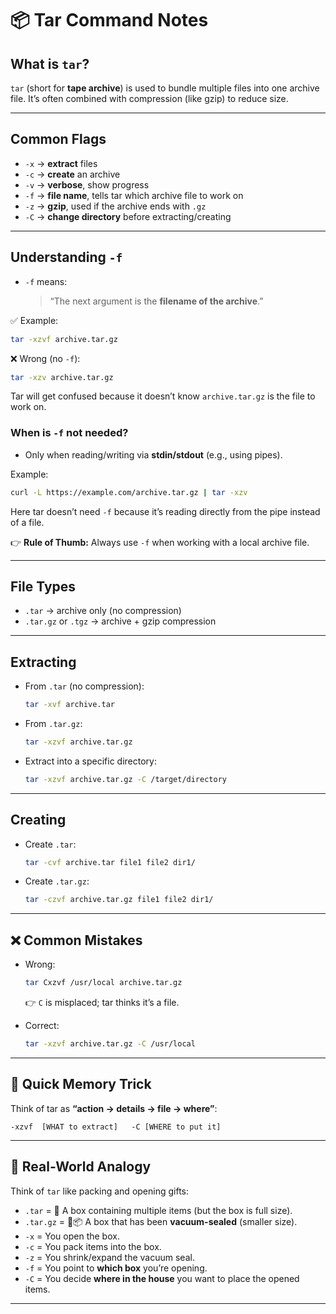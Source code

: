 # 📦 Tar Command Notes

## What is `tar`?

`tar` (short for **tape archive**) is used to bundle multiple files into one archive file.
It’s often combined with compression (like gzip) to reduce size.

---

## Common Flags

* `-x` → **extract** files
* `-c` → **create** an archive
* `-v` → **verbose**, show progress
* `-f` → **file name**, tells tar which archive file to work on
* `-z` → **gzip**, used if the archive ends with `.gz`
* `-C` → **change directory** before extracting/creating

---

## Understanding `-f`

* `-f` means:

  > “The next argument is the **filename of the archive**.”

✅ Example:

```bash
tar -xzvf archive.tar.gz
```

❌ Wrong (no `-f`):

```bash
tar -xzv archive.tar.gz
```

Tar will get confused because it doesn’t know `archive.tar.gz` is the file to work on.

### When is `-f` not needed?

* Only when reading/writing via **stdin/stdout** (e.g., using pipes).

Example:

```bash
curl -L https://example.com/archive.tar.gz | tar -xzv
```

Here tar doesn’t need `-f` because it’s reading directly from the pipe instead of a file.

👉 **Rule of Thumb:**
Always use `-f` when working with a local archive file.

---

## File Types

* `.tar` → archive only (no compression)
* `.tar.gz` or `.tgz` → archive + gzip compression

---

## Extracting

* From `.tar` (no compression):

  ```bash
  tar -xvf archive.tar
  ```

* From `.tar.gz`:

  ```bash
  tar -xzvf archive.tar.gz
  ```

* Extract into a specific directory:

  ```bash
  tar -xzvf archive.tar.gz -C /target/directory
  ```

---

## Creating

* Create `.tar`:

  ```bash
  tar -cvf archive.tar file1 file2 dir1/
  ```

* Create `.tar.gz`:

  ```bash
  tar -czvf archive.tar.gz file1 file2 dir1/
  ```

---

## ❌ Common Mistakes

* Wrong:

  ```bash
  tar Cxzvf /usr/local archive.tar.gz
  ```

  👉 `C` is misplaced; tar thinks it’s a file.

* Correct:

  ```bash
  tar -xzvf archive.tar.gz -C /usr/local
  ```

---

## 🧠 Quick Memory Trick

Think of tar as **“action → details → file → where”**:

```
-xzvf  [WHAT to extract]   -C [WHERE to put it]
```

---

## 🎁 Real-World Analogy

Think of `tar` like packing and opening gifts:

* `.tar` = 🎁 A box containing multiple items (but the box is full size).
* `.tar.gz` = 🎁📦 A box that has been **vacuum-sealed** (smaller size).
* `-x` = You open the box.
* `-c` = You pack items into the box.
* `-z` = You shrink/expand the vacuum seal.
* `-f` = You point to **which box** you’re opening.
* `-C` = You decide **where in the house** you want to place the opened items.

---
